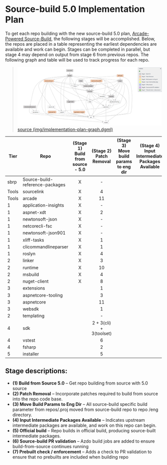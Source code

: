 # Source-build 5.0 Implementation Plan

To get each repo building with the new source-build 5.0 plan, [Arcade-Powered Source-Build](https://github.com/dotnet/source-build/tree/release/3.1/Documentation/planning/arcade-powered-source-build), the following stages will be accomplished.  Below, the repos are placed in a table representing the earliest dependencies are available and work can begin.  Stages can be completed in parallel, but stage 4 may depend on output from stage 6 from previous repos.  The following graph and table will be used to track progress for each repo.

> ![](img/implementation-plan-graph.png)
> [source (img/implementation-plan-graph.dgml)](img/implementation-plan-graph.dgml)

| Tier | Repo | (Stage 1) Build from source - 5.0 | (Stage 2) Patch Removal | (Stage 3) Move build params to eng dir | (Stage 4) Input Intermediate Packages Available | (Stage 5) Official build | (Stage 6) Source-build PR validation | (Stage 7) Prebuilt check / enforcement |
| --- | --- | :---: | :---: | :---: | :---: | :---: | :---: | :---: |
| sbrp | Source-build-reference-packages | X | - | | | | | |
| Tools | sourcelink | X | 4 | | | | | |
| Tools | arcade | X | 11 | | | | | |
| 1 | application-insights | X | - | | | | | |
| 1 | aspnet-xdt | X | 2 | | | | | |
| 1 | newtonsoft-json | X | - | | | | | |
| 1 | netcorecli-fsc | X | - | | | | | |
| 1 | newtonsoft-json901 | X | - | | | | | |
| 1 | xliff-tasks | X | 1 | | | | | |
| 1 | clicommandlineparser | X | 1 | | | | | |
| 1 | roslyn | X | 4 | | | | | |
| 2 | linker | X | 3 | | | | | |
| 2 | runtime | X | 10 | | | | | |
| 2 | msbuild | X | 4 | | | | | |
| 2 | nuget-client | X | 8 | | | | | |
| 3 | extensions |  | 1 | | | | | |
| 3 | aspnetcore-tooling |  | 3 | | | | | |
| 3 | aspnetcore |  | 11 | | | | | |
| 3 | websdk |  | 1 | | | | | |
| 2 | templating |  | - | | | | | |
| 4 | sdk |  | 2 + 3(cli) + 3(toolset) | | | | | |
| 4 | vstest |  | 6 | | | | | |
| 4 | fsharp |  | 2 | | | | | |
| 5 | installer |  | 5 | | | | | |

## Stage descriptions:
  - **(1) Build from Source 5.0** – Get repo building from source with 5.0 source
  - **(2) Patch Removal** – Incorporate patches required to build from source into the repo code base.
  - **(3) Move Build Params to Eng Dir** – All source-build specific build parameter from repos/<reponame>.proj moved from source-build repo to repo /eng directory.
  - **(4) Input Intermediate Packages Available** – Indicates upstream intermediate packages are available, and work on this repo can begin.
  - **(5) Official build** – Repo builds in official build, producing source-built intermediate packages.
  - **(6) Source-build PR validation** – Azdo build jobs are added to ensure build-from-source continues running
  - **(7) Prebuilt check / enforcement** – Adds a check to PR validation to ensure that no prebuilts are included when building repo
